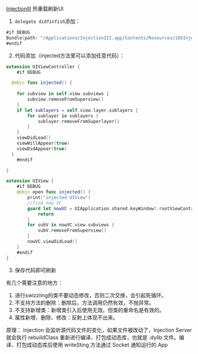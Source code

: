 [InjectionIII](https://github.com/johnno1962/InjectionIII) 热重载刷新UI

1.  `delegate didfinfish`添加：
```swift
#if DEBUG
Bundle(path: "/Applications/InjectionIII.app/Contents/Resources/iOSInjection.bundle")?.load()
#endif
```
2. 代码添加（injected方法里可以添加任意代码）：
```swift
extension UIViewController {
    #if DEBUG

  @objc func injected() {
  
    for subview in self.view.subviews {
        subview.removeFromSuperview()
    }
    if let sublayers = self.view.layer.sublayers {
        for sublayer in sublayers {
            sublayer.removeFromSuperlayer()
        }
    }
    viewDidLoad()
    viewWillAppear(true)
    viewDidAppear(true)
  }
    #endif

}

extension UIView {
    #if DEBUG
    @objc open func injected() {
        print("injected UIView")
        //find now VC
        guard let nowVC = UIApplication.shared.keyWindow?.rootViewController else {
            return
        }
        for subV in nowVC.view.subviews {
            subV.removeFromSuperview()
        }
        nowVC.viewDidLoad()
    }
    #endif
}

```
3. 保存代码即可刷新

有几个需要注意的地方：
1. 进行swizzling的类不要动态修改，否则二次交换，会引起死循环。
2. 不支持方法的删除：删除后，方法调用仍然有效，不抛异常。
3. 不支持新增类：新增类引入后使用无效。但类的重命名是有效的。
4. 属性新增、删除、修改：反射上体现不出来。


原理：
Injection 会监听源代码文件的变化，如果文件被改动了，Injection Server 就会执行 rebuildClass 重新进行编译、打包成动态库，也就是 .dylib 文件。编译、打包成动态库后使用 writeSting 方法通过 Socket 通知运行的 App
